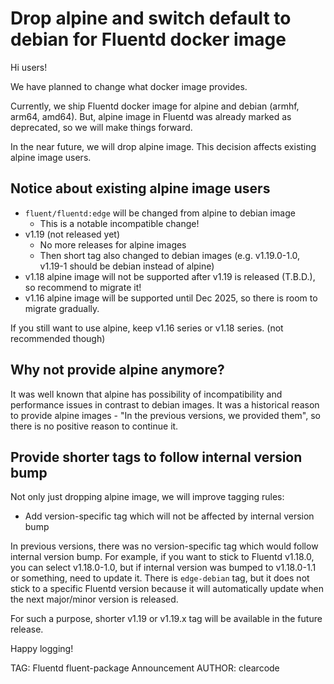 # Drop alpine and switch default to debian for Fluentd docker image

Hi users!

We have planned to change what docker image provides.

Currently, we ship Fluentd docker image for alpine and debian (armhf, arm64, amd64).
But, alpine image in Fluentd was already marked as deprecated, so we will make things forward.

In the near future, we will drop alpine image.
This decision affects existing alpine image users.

## Notice about existing alpine image users

* `fluent/fluentd:edge` will be changed from alpine to debian image
  * This is a notable incompatible change!
* v1.19 (not released yet)
  * No more releases for alpine images
  * Then short tag also changed to debian images (e.g. v1.19.0-1.0, v1.19-1 should be debian instead of alpine)
* v1.18 alpine image will not be supported after v1.19 is released (T.B.D.), so recommend to migrate it!
* v1.16 alpine image will be supported until Dec 2025, so there is room to migrate gradually.

If you still want to use alpine, keep v1.16 series or v1.18 series. (not recommended though)

## Why not provide alpine anymore?

It was well known that alpine has possibility of incompatibility and performance issues in contrast to debian images.
It was a historical reason to provide alpine images - "In the previous versions, we provided them",
so there is no positive reason to continue it.

## Provide shorter tags to follow internal version bump

Not only just dropping alpine image, we will improve tagging rules:

* Add version-specific tag which will not be affected by internal version bump

In previous versions, there was no version-specific tag which would follow internal version bump.
For example, if you want to stick to Fluentd v1.18.0, you can select v1.18.0-1.0, but if internal version was bumped to v1.18.0-1.1 or something, need to update it.
There is `edge-debian` tag, but it does not stick to a specific Fluentd version because it will automatically update when the next major/minor version is released.

For such a purpose, shorter v1.19 or v1.19.x tag will be available in the future release.

Happy logging!

TAG: Fluentd fluent-package Announcement
AUTHOR: clearcode
